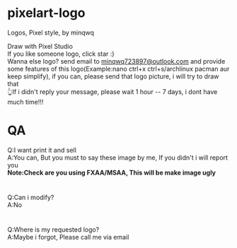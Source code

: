 # pixelart-logo
Logos, Pixel style, by minqwq

Draw with Pixel Studio  
If you like someone logo, click star :)  
Wanna else logo? send email to minqwq723897@outlook.com and provide some features of this logo(Example:nano   ctrl+x   ctrl+s/archlinux   pacman   aur   keep simplify), if you can, please send that logo picture, i will try to draw that  
👆If i didn't reply your message, please wait 1 hour -- 7 days, i dont have much time!!!

# QA

Q:I want print it and sell  
A:You can, But you must to say these image by me, If you didn't i will report you  
**Note:Check are you using FXAA/MSAA, This will be make image ugly**
#
Q:Can i modify?  
A:No
#
Q:Where is my requested logo?  
A:Maybe i forgot, Please call me via email
